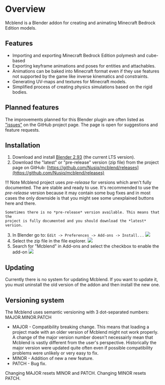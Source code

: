 # Overview
Mcblend is a Blender addon for creating and animating Minecraft Bedrock Edition models.

## Features
- Importing and exporting Minecraft Bedrock Edition polymesh and cube-based
- Exporting keyframe animations and poses for entities and attachables.
- Animations can be baked into Minecraft format even if they use features
  not supported by the game like inverse kinematics and constraints.
- Generating UV-maps and textures for Minecraft models.
- Simplified process of creating physics simulations based on the rigid bodies.

## Planned features
The improvements planned for this Blender plugin are often listed as
["issues"](https://github.com/Nusiq/mcblend/issues) on the GitHub project page.
The page is open for suggestions and feature requests.

## Installation
1. Download and install
  [Blender 2.93](https://www.blender.org/download/lts/2-93/) (the current LTS version).
2. Download the "latest" or "pre-release" version (zip file) from the project
  page on GitHub: [https://github.com/Nusiq/mcblend/releases](https://github.com/Nusiq/mcblend/releases)

!!! Note
    Mcblend project uses *pre-release* for versions which aren't fully
    documented. The are stable and ready to use. It's recommended to use the
    *pre-release* version because it may contain some bug fixes and in most
    cases the only downside is that you might see some unexplained buttons
    here and there.

    Sometimes there is no *pre-release* version available. This means that the
    project is fully documented and you should download the *latest* version.

3. In Blender go to: `Edit -> Preferences -> Add-ons -> Install...`
![](/mcblend/img/blender_addons.png)
4. Select the zip file in the file explorer.
![](/mcblend/img/blender_addons_filechooser.png)
5. Search for "Mcblend" in Add-ons and select the checkbox to enable the add-on
![](/mcblend/img/blender_addons_checkbox.png)

## Updating
Currently there is no system for updating Mcblend. If you want to update it, you
must uninstall the old version of the addon and then install the new one.

## Versioning system
The Mcblend uses semantic versioning with 3 dot-separated numbers:
MAJOR.MINOR.PATCH

- MAJOR - Compatibility breaking change. This means that loading a project made
  with an older version of Mcblend might not work properly. A change of the
  major version number doesn't necessairly mean that Mcblend is vastly
  different from the user's perspective. Historically the major version were
  updated quite often even if possible compatibility problems were unlikely or
  very easy to fix.
- MINOR - Addition of new a new feature.
- PATCH - Bug fix.

Changing MAJOR resets MINOR and PATCH. Changing MINOR resets PATCH.
